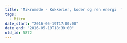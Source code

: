 ```yaml
---
title: 'Mikromøde - Kokkerier, koder og ren energi  '
tags:
  - Mikro
date_start: "2016-05-19T17:00:00"
date_end: "2016-05-19T18:30:00"
old_id: 5872
---
```

